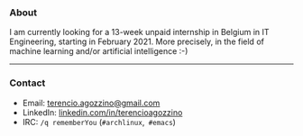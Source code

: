 ### About

I am currently looking for a 13-week unpaid internship in Belgium in IT Engineering, starting in February 2021.
More precisely, in the field of machine learning and/or artificial intelligence :-)

---

### Contact

- Email: [terencio.agozzino@gmail.com](mailto:terencio.agozzino@gmail.com)
- LinkedIn: [linkedin.com/in/terencioagozzino](https://www.linkedin.com/in/terencioagozzino/)
- IRC: `/q rememberYou` (`#archlinux`,` #emacs`)
